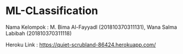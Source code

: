# ML-CLassification 
Nama Kelompok : M. Bima Al-Fayyadl (201810370311131),
                Wana Salma Labibah (201810370311118)

Heroku Link : https://quiet-scrubland-86424.herokuapp.com/
